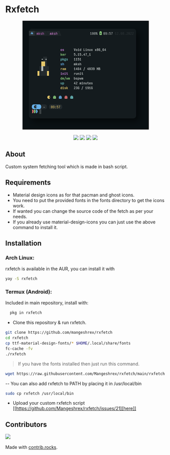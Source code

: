# Rxfetch 

<div align="center">
<img src="./screenshots/ss.png">
</div> 

<p align="center"> 
<img src="https://img.shields.io/github/stars/Everblush/terminal-emulators?color=e57474&labelColor=1e2528&style=for-the-badge"> <img src="https://img.shields.io/github/issues/Everblush/terminal-emulators?color=67b0e8&labelColor=1e2528&style=for-the-badge">
<img src="https://img.shields.io/static/v1?label=license&message=MIT&color=8ccf7e&labelColor=1e2528&style=for-the-badge">
<img src="https://img.shields.io/github/forks/Everblush/terminal-emulators?color=e5c76b&labelColor=1e2528&style=for-the-badge">
</p>

## About 

Custom system fetching tool which is made in bash script.

## Requirements 
- Material design icons as for that pacman and ghost icons.
 - You need to put the provided fonts in the fonts directory to get the icons work.
 - If wanted you can change the source code of the fetch as per your needs.
 - If you already use material-design-icons you can just use the above command to install it.


## Installation

### Arch Linux:
  rxfetch is available in the AUR, you can install it with
```sh 
yay -S rxfetch 
```

### Termux (Android):
  Included in main repository, install with:
```sh
  pkg in rxfetch
```

- Clone this repository & run rxfetch.
```sh 
git clone https://github.com/mangeshrex/rxfetch
cd rxfetch
cp ttf-material-design-fonts/* $HOME/.local/share/fonts
fc-cache -fv
./rxfetch
```
> If you have the fonts installed then just run this command.

```sh 
wget https://raw.githubusercontent.com/Mangeshrex/rxfetch/main/rxfetch && chmod +x rxfetch
```

-- You can also add rxfetch to PATH by placing it in /usr/local/bin

```sh 
sudo cp rxfetch /usr/local/bin
```

* Upload your custom rxfetch script [[https://github.com/Mangeshrex/rxfetch/issues/21][here]]

## Contributors 
<a href="https://github.com/Mangeshrex/rxfetch/graphs/contributors">
  <img src="https://contrib.rocks/image?repo=Mangeshrex/rxfetch" />
</a>

Made with [contrib.rocks](https://contrib.rocks).

